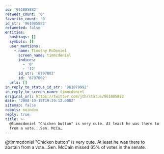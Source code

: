 ```yaml
---
id: '961085882'
retweet_count: '0'
favorite_count: '0'
id_str: '961085882'
retweeted: false
entities:
  hashtags: []
  symbols: []
  user_mentions:
    - name: Timothy McDoniel
      screen_name: timmcdoniel
      indices:
        - '0'
        - '12'
      id_str: '6797002'
      id: '6797002'
  urls: []
in_reply_to_status_id_str: '961079992'
in_reply_to_screen_name: timmcdoniel
original_url: https://twitter.com/jth/status/961085882
date: '2008-10-15T19:29:12.000Z'
sitemap: false
robots: noindex
reply: true
title: >-
  @timmcdoniel "Chicken button" is very cute. At least he was there to abstain
  from a vote...Sen. McCa…
---
```


@timmcdoniel "Chicken button" is very cute. At least he was there to abstain from a vote...Sen. McCain missed 65% of votes in the senate.